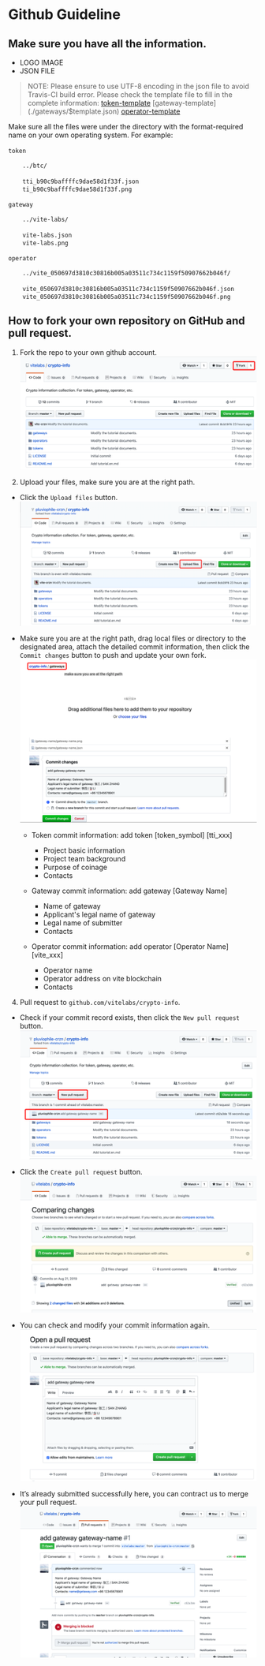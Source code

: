 # Github Guideline

## Make sure you have all the information.

* LOGO IMAGE
* JSON FILE
>  NOTE: Please ensure to use UTF-8 encoding in the json file to avoid Travis-CI build error. Please check the template file to fill in the complete information: [token-template](./tokens/$template.json)  [gateway-template](./gateways/$template.json)  [operator-template](./operators/$template.json)

Make sure all the files were under the directory with the format-required name on your own operating system. 
  For example:

`token`
``` 
    ../btc/

    tti_b90c9baffffc9dae58d1f33f.json
    ti_b90c9baffffc9dae58d1f33f.png
```
`gateway`
``` 
    ../vite-labs/

    vite-labs.json
    vite-labs.png
```
`operator`
``` 
    ../vite_050697d3810c30816b005a03511c734c1159f50907662b046f/

    vite_050697d3810c30816b005a03511c734c1159f50907662b046f.json
    vite_050697d3810c30816b005a03511c734c1159f50907662b046f.png
```

## How to fork your own repository on GitHub and pull request. 

1. Fork the repo to your own github account.
    ![Github Fork](./assets/images/github1.png)



2. Upload your files, make sure you are at the right path.

* Click the `Upload files` button.
    ![Github Upload 1](./assets/images/github2.png)


*  Make sure you are at the right path, drag local files or directory to the designated area, attach the detailed commit information, then click the `Commit changes` button to push and update your own fork.
    ![Github Upload 2](./assets/images/github3.png)

    * Token commit information: add token [token_symbol] [tti_xxx]

        * Project basic information
        * Project team background
        * Purpose of coinage
        * Contacts

    * Gateway commit information: add gateway [Gateway Name]

        * Name of gateway
        * Applicant's legal name of gateway
        * Legal name of submitter
        * Contacts

    * Operator commit information: add operator [Operator Name] [vite_xxx]

        * Operator name
        * Operator address on vite blockchain
        * Contacts


4. Pull request to `github.com/vitelabs/crypto-info`.

* Check if your commit record exists, then click the `New pull request` button.
    ![Github Pull Request 1](./assets/images/github4.png)

* Click the `Create pull request` button.
    ![Github Pull Request 2](./assets/images/github5.png)

* You can check and modify your commit information again.
    ![Github Pull Request 3](./assets/images/github6.png)

* It’s already submitted successfully here, you can contract us to merge your pull request.
    ![Github Pull Request 4](./assets/images/github7.png)